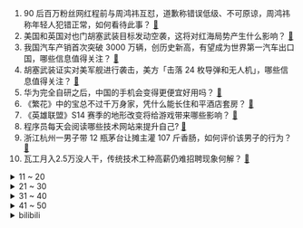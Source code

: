1. 90 后百万粉丝网红程前与周鸿祎互怼，道歉称错误低级、不可原谅，周鸿祎称年轻人犯错正常，如何看待此事？ [:link:](https://www.zhihu.com/question/639069696)
2. 美国和英国对也门胡塞武装目标发动空袭，这将对红海局势产生什么影响？ [:link:](https://www.zhihu.com/question/639157688)
3. 我国汽车产销首次突破 3000 万辆，创历史新高，有望成为世界第一汽车出口国，哪些信息值得关注？ [:link:](https://www.zhihu.com/question/639048898)
4. 胡塞武装证实对美军舰进行袭击，美方「击落 24 枚导弹和无人机」，哪些信息值得关注？ [:link:](https://www.zhihu.com/question/639010145)
5. 华为完全自研之后，中国的手机会变得更便宜好用吗？ [:link:](https://www.zhihu.com/question/636022059)
6. 《繁花》中的宝总不过千万身家，凭什么能长住和平酒店套房？ [:link:](https://www.zhihu.com/question/638620334)
7. 《英雄联盟》S14 赛季的地形改变将给游戏带来哪些影响？ [:link:](https://www.zhihu.com/question/638953083)
8. 程序员每天会阅读哪些技术网站来提升自己? [:link:](https://www.zhihu.com/question/629894384)
9. 浙江杭州一男子带 12 瓶茅台让摊主灌 107 斤香肠，如何评价该男子的行为？ [:link:](https://www.zhihu.com/question/638855111)
10. 瓦工月入2.5万没人干，传统技术工种高薪仍难招聘现象何解？ [:link:](https://www.zhihu.com/question/638915195)
<details>
<summary>11 ~ 20</summary>

11. 如何看待越来越多本科生回炉读职校？回炉学一门技能有必要吗？ [:link:](https://www.zhihu.com/question/639010928)
12. 为什么菩提祖师对孙悟空说“日后惹出祸来，不把师父说出来就行了”？ [:link:](https://www.zhihu.com/question/420346826)
13. 为什么军队一旦中了埋伏，就必然会大败？ [:link:](https://www.zhihu.com/question/638959905)
14. 贾玲成功减肥 100 斤，你对她在《热辣滚烫》中的角色有什么期待？ [:link:](https://www.zhihu.com/question/639018422)
15. 高盛表示今年沪深 300 回报率或达 19%，维持「高配」中国 A 股，哪些信息值得关注？ [:link:](https://www.zhihu.com/question/639023358)
16. 如何看待抵达哈尔滨的南方游客「买爆」了当地吃喝玩乐等各种产品？ [:link:](https://www.zhihu.com/question/639068464)
17. 如何评价《英雄联盟》S14 赛季的海量更新？ [:link:](https://www.zhihu.com/question/638952242)
18. 如果一个中国人能在皇马踢个十年首发，那他咖位有多大？ [:link:](https://www.zhihu.com/question/638798149)
19. 为什么公司更倾向于重新招人而不是留住老员工？ [:link:](https://www.zhihu.com/question/635550954)
20. 如何看待荣耀 Magic6 系列手机定价 4399 元起，反映了怎样的市场策略？ [:link:](https://www.zhihu.com/question/639051930)
</details>
<details>
<summary>21 ~ 30</summary>

21. 女朋友生日应该送什么礼物好？口红可以吗？ [:link:](https://www.zhihu.com/question/439091288)
22. 如果注定要离别，那么相遇的意义到底是什么？ [:link:](https://www.zhihu.com/question/638956787)
23. 我有正常的工作，给孩子和老人花钱可以，但我一盒都舍不得买，为什么会有这种「不配得」感？ [:link:](https://www.zhihu.com/question/638177761)
24. 冬季坚持用「油」护肤一个月，皮肤会发生哪些变化？ [:link:](https://www.zhihu.com/question/638584673)
25. 当身处人生低谷，感觉万念俱灰时，你是怎么熬过来的？如何做情绪管理和排解？ [:link:](https://www.zhihu.com/question/638772213)
26. 敏感肌一年四季该怎么护肤呢？ [:link:](https://www.zhihu.com/question/637395064)
27. 电视剧《繁花》带火上海旅游，万元宝总套房售罄，苔圣园年夜饭定满，如何看待这一现象？此轮热度会持续多久？ [:link:](https://www.zhihu.com/question/638867445)
28. 文笔挑战:“我把爱意藏进风里————”下一句交给你，你会怎么接？ [:link:](https://www.zhihu.com/question/634210925)
29. 张小凡为什么不找道玄报仇？ [:link:](https://www.zhihu.com/question/54126285)
30. 假如你流落与世隔绝的群岛，你可以挑选12名《英雄联盟》中的英雄与你共度余生，你会选谁？ [:link:](https://www.zhihu.com/question/638822667)
</details>
<details>
<summary>31 ~ 40</summary>

31. 有没有一张照片可以展示出你所在城市的独特气质？ [:link:](https://www.zhihu.com/question/638918900)
32. 孩子长大了，开始藏事了，作为家长怎么办？ [:link:](https://www.zhihu.com/question/637511284)
33. 电视剧《繁花》中阿宝想要什么？又在追寻什么？ [:link:](https://www.zhihu.com/question/638083147)
34. 长城汽车2023年完成销售123万辆，如何看待这一成绩？是否长城品牌已完成下蹲，正在起跳？ [:link:](https://www.zhihu.com/question/638424374)
35. 春节将至，你家有什么「年味儿」十足的过年仪式感？ [:link:](https://www.zhihu.com/question/637098026)
36. 长大后，你为什么不爱发朋友圈了? [:link:](https://www.zhihu.com/question/638663716)
37. 国家移民管理局推出多项新措施，进一步便利外籍人员来华，有哪些信息值得关注？ [:link:](https://www.zhihu.com/question/639014885)
38. 全球最大固体运载火箭，引力一号首飞成功，我国商业运载取得了哪些进展？还有哪些信息值得关注？ [:link:](https://www.zhihu.com/question/639062802)
39. 如果河北给哈尔滨回礼该回啥？ [:link:](https://www.zhihu.com/question/638614316)
40. 宋朝当年联蒙抗金是不是非常不理性的行为？ [:link:](https://www.zhihu.com/question/635332535)
</details>
<details>
<summary>41 ~ 50</summary>

41. 「人未到礼先至」，有哪些心意满满的年礼可以提前置办？ [:link:](https://www.zhihu.com/question/637095707)
42. 贾玲成功减肥 100 斤，有多不容易？有哪些减肥注意事项？ [:link:](https://www.zhihu.com/question/639018155)
43. 如果《龙珠Z》人造人篇章第一批去精神时光屋的是卡卡罗特孙悟饭，会怎么样？ [:link:](https://www.zhihu.com/question/626450097)
44. 五六岁的孩子说我以后就想躺平，什么都不想做，你们教我的我都不想学，该怎么回复她呢? [:link:](https://www.zhihu.com/question/637576091)
45. 歼 20 首飞 13 周年，恰逢军迷节，大家觉得军迷对歼20 的助攻有哪些？ [:link:](https://www.zhihu.com/question/639010717)
46. 长期「熬夜」会不会让人变丑？熬夜后该如何有效护肤？ [:link:](https://www.zhihu.com/question/638584677)
47. 23-24 赛季 NBA猛龙 120:126 快船，如何评价这场比赛？ [:link:](https://www.zhihu.com/question/639023364)
48. 看陕西朋友一直说陕菜好吃，挺好奇，陕西的朋友能告诉大家什么是陕菜吗？ [:link:](https://www.zhihu.com/question/633913087)
49. 「新晋小土豆」申请北上哈尔滨，有什么好的建议和攻略给我吗？ [:link:](https://www.zhihu.com/question/639038068)
50. 2024年，深度学习，你心目中的top10算法是什么？ [:link:](https://www.zhihu.com/question/638660013)
</details><details>
<summary>bilibili</summary>

</details>
